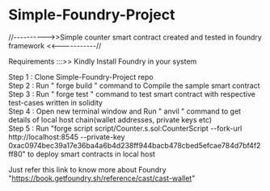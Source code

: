 # Simple-Foundry-Project
//---------->>Simple counter smart contract created and tested in foundry framework <<-----------//

Requirements :::>> Kindly Install Foundry in your system

Step 1 : Clone Simple-Foundry-Project repo                                                                                                                               
Step 2 : Run " forge build  " command to Compile the sample smart contract                                                                                               
Step 3 : Run " forge test  " command to test smart contract with respective test-cases written in solidity                                                               
Step 4 : Open new terminal window and  Run " anvil " command to get details of local host chain(wallet addresses, private keys etc)                                       
Step 5 : Run "forge script  script/Counter.s.sol:CounterScript --fork-url http://localhost:8545 --private-key                                              0xac0974bec39a17e36ba4a6b4d238ff944bacb478cbed5efcae784d7bf4f2ff80" to deploy smart contracts in local host



Just refer this link to know more about Foundry "https://book.getfoundry.sh/reference/cast/cast-wallet"
